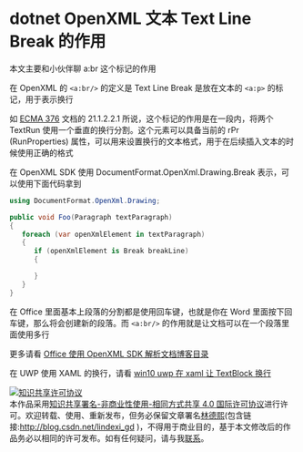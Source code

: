 
# dotnet OpenXML 文本 Text Line Break 的作用

本文主要和小伙伴聊 a:br 这个标记的作用

<!--more-->


<!-- CreateTime:2020/7/22 18:24:08 -->



在 OpenXML 的 `<a:br/>` 的定义是 Text Line Break 是放在文本的 `<a:p>` 的标记，用于表示换行

如 [ECMA 376](http://www.ecma-international.org/publications/standards/Ecma-376.htm ) 文档的 21.1.2.2.1 所说，这个标记的作用是在一段内，将两个 TextRun 使用一个垂直的换行分割。这个元素可以具备当前的 rPr (RunProperties) 属性，可以用来设置换行的文本格式，用于在后续插入文本的时候使用正确的格式

在 OpenXML SDK 使用 DocumentFormat.OpenXml.Drawing.Break 表示，可以使用下面代码拿到

```csharp
using DocumentFormat.OpenXml.Drawing;

public void Foo(Paragraph textParagraph)
{
   foreach (var openXmlElement in textParagraph)
   {
      if (openXmlElement is Break breakLine)
      {

      }
   }
}
```

在 Office 里面基本上段落的分割都是使用回车键，也就是你在 Word 里面按下回车键，那么将会创建新的段落。而 `<a:br/>` 的作用就是让文档可以在一个段落里面使用多行

更多请看 [Office 使用 OpenXML SDK 解析文档博客目录](https://blog.lindexi.com/post/Office-%E4%BD%BF%E7%94%A8-OpenXML-SDK-%E8%A7%A3%E6%9E%90%E6%96%87%E6%A1%A3%E5%8D%9A%E5%AE%A2%E7%9B%AE%E5%BD%95.html )

在 UWP 使用 XAML 的换行，请看 [win10 uwp 在 xaml 让 TextBlock 换行](https://blog.lindexi.com/post/win10-uwp-%E5%9C%A8-xaml-%E8%AE%A9-TextBlock-%E6%8D%A2%E8%A1%8C.html )





<a rel="license" href="http://creativecommons.org/licenses/by-nc-sa/4.0/"><img alt="知识共享许可协议" style="border-width:0" src="https://licensebuttons.net/l/by-nc-sa/4.0/88x31.png" /></a><br />本作品采用<a rel="license" href="http://creativecommons.org/licenses/by-nc-sa/4.0/">知识共享署名-非商业性使用-相同方式共享 4.0 国际许可协议</a>进行许可。欢迎转载、使用、重新发布，但务必保留文章署名[林德熙](http://blog.csdn.net/lindexi_gd)(包含链接:http://blog.csdn.net/lindexi_gd )，不得用于商业目的，基于本文修改后的作品务必以相同的许可发布。如有任何疑问，请与我[联系](mailto:lindexi_gd@163.com)。